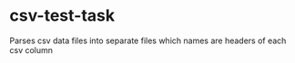 # csv-test-task
Parses csv data files into separate files which names are headers of each csv column

